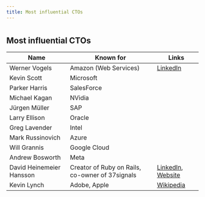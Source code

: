 ```yaml
---
title: Most influential CTOs
---
```


#

## Most influential CTOs

| Name                     | Known for                                       | Links                                                                                                   |
| ------------------------ | ----------------------------------------------- | ------------------------------------------------------------------------------------------------------- |
| Werner Vogels            | Amazon (Web Services)                           | [LinkedIn](https://www.linkedin.com/in/wernervogels)                                                    |
| Kevin Scott              | Microsoft                                       |                                                                                                         |
| Parker Harris            | SalesForce                                      |                                                                                                         |
| Michael Kagan            | NVidia                                          |                                                                                                         |
| Jürgen Müller            | SAP                                             |                                                                                                         |
| Larry Ellison            | Oracle                                          |                                                                                                         |
| Greg Lavender            | Intel                                           |                                                                                                         |
| Mark Russinovich         | Azure                                           |                                                                                                         |
| Will Grannis             | Google Cloud                                    |                                                                                                         |
| Andrew Bosworth          | Meta                                            |                                                                                                         |
| David Heinemeier Hansson | Creator of Ruby on Rails, co-owner of 37signals | [LinkedIn](https://www.linkedin.com/in/david-heinemeier-hansson-374b18221/), [Website](https://dhh.dk/) |
| Kevin Lynch              | Adobe, Apple                                    | [Wikipedia](<https://en.wikipedia.org/wiki/Kevin_Lynch_(computing)>)                                    |
